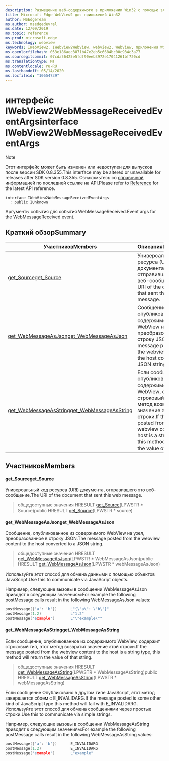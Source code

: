 ```yaml
---
description: Размещение веб-содержимого в приложении Win32 с помощью элемента управления Microsoft Edge WebView2
title: Microsoft Edge WebView2 для приложений Win32
author: MSEdgeTeam
ms.author: msedgedevrel
ms.date: 12/09/2019
ms.topic: reference
ms.prod: microsoft-edge
ms.technology: webview
keywords: IWebView2, IWebView2WebView, webview2, WebView, приложения Win32, Win32, EDGE
ms.openlocfilehash: 053e186aec3871b47e2eb5c6684bc00c934c3a77
ms.sourcegitcommit: 07cda56425e5fdf90eeb3972e17041261bf720cd
ms.translationtype: MT
ms.contentlocale: ru-RU
ms.lasthandoff: 05/14/2020
ms.locfileid: "10654739"
---
```

# <span data-ttu-id="53997-104">интерфейс IWebView2WebMessageReceivedEventArgs</span><span class="sxs-lookup"><span data-stu-id="53997-104">interface IWebView2WebMessageReceivedEventArgs</span></span> 

> [!NOTE]
> <span data-ttu-id="53997-105">Этот интерфейс может быть изменен или недоступен для выпусков после версии SDK 0.8.355.</span><span class="sxs-lookup"><span data-stu-id="53997-105">This interface may be altered or unavailable for releases after SDK version 0.8.355.</span></span> <span data-ttu-id="53997-106">Ознакомьтесь со [справочной](../../../webview2-api-reference.md) информацией по последней ссылке на API.</span><span class="sxs-lookup"><span data-stu-id="53997-106">Please refer to [Reference](../../../webview2-api-reference.md) for the latest API reference.</span></span>

```
interface IWebView2WebMessageReceivedEventArgs
  : public IUnknown
```

<span data-ttu-id="53997-107">Аргументы события для события WebMessageReceived.</span><span class="sxs-lookup"><span data-stu-id="53997-107">Event args for the WebMessageReceived event.</span></span>

## <span data-ttu-id="53997-108">Краткий обзор</span><span class="sxs-lookup"><span data-stu-id="53997-108">Summary</span></span>

 <span data-ttu-id="53997-109">Участников</span><span class="sxs-lookup"><span data-stu-id="53997-109">Members</span></span>                        | <span data-ttu-id="53997-110">Описания</span><span class="sxs-lookup"><span data-stu-id="53997-110">Descriptions</span></span>
--------------------------------|---------------------------------------------
[<span data-ttu-id="53997-111">get_Source</span><span class="sxs-lookup"><span data-stu-id="53997-111">get_Source</span></span>](#get_source) | <span data-ttu-id="53997-112">Универсальный код ресурса (URI) документа, отправившего это веб-сообщение.</span><span class="sxs-lookup"><span data-stu-id="53997-112">The URI of the document that sent this web message.</span></span>
[<span data-ttu-id="53997-113">get_WebMessageAsJson</span><span class="sxs-lookup"><span data-stu-id="53997-113">get_WebMessageAsJson</span></span>](#get_webmessageasjson) | <span data-ttu-id="53997-114">Сообщение, опубликованное из содержимого WebView на узел, преобразованное в строку JSON.</span><span class="sxs-lookup"><span data-stu-id="53997-114">The message posted from the webview content to the host converted to a JSON string.</span></span>
[<span data-ttu-id="53997-115">get_WebMessageAsString</span><span class="sxs-lookup"><span data-stu-id="53997-115">get_WebMessageAsString</span></span>](#get_webmessageasstring) | <span data-ttu-id="53997-116">Если сообщение, опубликованное из содержимого WebView, содержит строковый тип, этот метод возвратит значение этой строки.</span><span class="sxs-lookup"><span data-stu-id="53997-116">If the message posted from the webview content to the host is a string type, this method will return the value of that string.</span></span>

## <span data-ttu-id="53997-117">Участников</span><span class="sxs-lookup"><span data-stu-id="53997-117">Members</span></span>

#### <span data-ttu-id="53997-118">get_Source</span><span class="sxs-lookup"><span data-stu-id="53997-118">get_Source</span></span> 

<span data-ttu-id="53997-119">Универсальный код ресурса (URI) документа, отправившего это веб-сообщение.</span><span class="sxs-lookup"><span data-stu-id="53997-119">The URI of the document that sent this web message.</span></span>

> <span data-ttu-id="53997-120">общедоступные значения HRESULT [get_Source](#get_source)(LPWSTR \* Source)</span><span class="sxs-lookup"><span data-stu-id="53997-120">public HRESULT [get_Source](#get_source)(LPWSTR \* source)</span></span>

#### <span data-ttu-id="53997-121">get_WebMessageAsJson</span><span class="sxs-lookup"><span data-stu-id="53997-121">get_WebMessageAsJson</span></span> 

<span data-ttu-id="53997-122">Сообщение, опубликованное из содержимого WebView на узел, преобразованное в строку JSON.</span><span class="sxs-lookup"><span data-stu-id="53997-122">The message posted from the webview content to the host converted to a JSON string.</span></span>

> <span data-ttu-id="53997-123">общедоступные значения HRESULT [get_WebMessageAsJson](#get_webmessageasjson)(LPWSTR \* WebMessageAsJson)</span><span class="sxs-lookup"><span data-stu-id="53997-123">public HRESULT [get_WebMessageAsJson](#get_webmessageasjson)(LPWSTR \* webMessageAsJson)</span></span>

<span data-ttu-id="53997-124">Используйте этот способ для обмена данными с помощью объектов JavaScript.</span><span class="sxs-lookup"><span data-stu-id="53997-124">Use this to communicate via JavaScript objects.</span></span>

<span data-ttu-id="53997-125">Например, следующие вызовы в сообщении WebMessageAsJson приводят к следующим значениям:</span><span class="sxs-lookup"><span data-stu-id="53997-125">For example the following postMessage calls result in the following WebMessageAsJson values:</span></span>

```cpp
postMessage({'a': 'b'})      L"{\"a\": \"b\"}"
postMessage(1.2)             L"1.2"
postMessage('example')       L"\"example\""
```

#### <span data-ttu-id="53997-126">get_WebMessageAsString</span><span class="sxs-lookup"><span data-stu-id="53997-126">get_WebMessageAsString</span></span> 

<span data-ttu-id="53997-127">Если сообщение, опубликованное из содержимого WebView, содержит строковый тип, этот метод возвратит значение этой строки.</span><span class="sxs-lookup"><span data-stu-id="53997-127">If the message posted from the webview content to the host is a string type, this method will return the value of that string.</span></span>

> <span data-ttu-id="53997-128">общедоступные значения HRESULT [get_WebMessageAsString](#get_webmessageasstring)(LPWSTR \* WebMessageAsString)</span><span class="sxs-lookup"><span data-stu-id="53997-128">public HRESULT [get_WebMessageAsString](#get_webmessageasstring)(LPWSTR \* webMessageAsString)</span></span>

<span data-ttu-id="53997-129">Если сообщение Опубликовано в другом типе JavaScript, этот метод завершается сбоем с E_INVALIDARG.</span><span class="sxs-lookup"><span data-stu-id="53997-129">If the message posted is some other kind of JavaScript type this method will fail with E_INVALIDARG.</span></span> <span data-ttu-id="53997-130">Используйте этот способ для обмена сообщениями через простые строки.</span><span class="sxs-lookup"><span data-stu-id="53997-130">Use this to communicate via simple strings.</span></span>

<span data-ttu-id="53997-131">Например, следующие вызовы в сообщении WebMessageAsString приводят к следующим значениям:</span><span class="sxs-lookup"><span data-stu-id="53997-131">For example the following postMessage calls result in the following WebMessageAsString values:</span></span>

```cpp
postMessage({'a': 'b'})      E_INVALIDARG
postMessage(1.2)             E_INVALIDARG
postMessage('example')       L"example"
```

